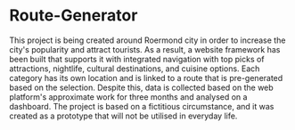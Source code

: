 # Route-Generator
This project is being created around Roermond city in order to increase the city's popularity and attract tourists. As a result, a website framework has been built that supports it with integrated navigation with top picks of attractions, nightlife, cultural destinations, and cuisine options. Each category has its own location and is linked to a route that is pre-generated based on the selection. Despite this, data is collected based on the web platform's approximate work for three months and analysed on a dashboard. The project is based on a fictitious circumstance, and it was created as a prototype that will not be utilised in everyday life.
